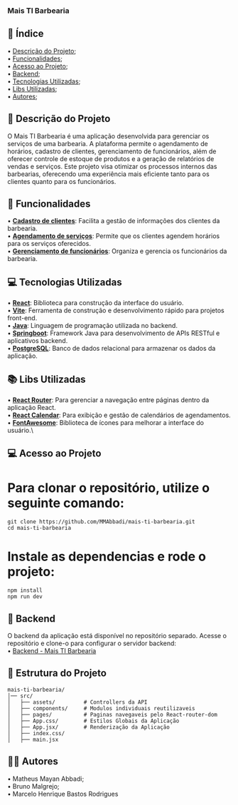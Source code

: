 ### Mais TI Barbearia
## 📜 Índice
• [Descrição do Projeto](#descrição-do-projeto);\
• [Funcionalidades](#funcionalidades);\
• [Acesso ao Projeto](#acesso-ao-projeto);\
• [Backend](#backend);\
• [Tecnologias Utilizadas](#tecnologias-utilizadas);\
• [Libs Utilizadas](#libs-utilizadas);\
• [Autores](#autores);


## 📖 Descrição do Projeto
O Mais TI Barbearia é uma aplicação desenvolvida para gerenciar os serviços de uma barbearia. A plataforma permite o agendamento de horários, cadastro de clientes, gerenciamento de funcionários, além de oferecer controle de estoque de produtos e a geração de relatórios de vendas e serviços.
Este projeto visa otimizar os processos internos das barbearias, oferecendo uma experiência mais eficiente tanto para os clientes quanto para os funcionários.

## 🚀 Funcionalidades
• **<ins>Cadastro de clientes</ins>**: Facilita a gestão de informações dos clientes da barbearia.\
• **<ins>Agendamento de serviços</ins>**: Permite que os clientes agendem horários para os serviços oferecidos.\
• **<ins>Gerenciamento de funcionários</ins>**: Organiza e gerencia os funcionários da barbearia.

## 💻 Tecnologias Utilizadas
• **<ins>React</ins>**: Biblioteca para construção da interface do usuário.\
• **<ins>Vite</ins>**: Ferramenta de construção e desenvolvimento rápido para projetos front-end.\
• **<ins>Java</ins>**: Linguagem de programação utilizada no backend.\
• **<ins>Springboot</ins>**: Framework Java para desenvolvimento de APIs RESTful e aplicativos backend.\
• **<ins>PostgreSQL</ins>**: Banco de dados relacional para armazenar os dados da aplicação.

## 📚 Libs Utilizadas
• **<ins>React Router</ins>**: Para gerenciar a navegação entre páginas dentro da aplicação React.\
• **<ins>React Calendar</ins>**: Para exibição e gestão de calendários de agendamentos.\
• **<ins>FontAwesome</ins>**: Biblioteca de ícones para melhorar a interface do usuário.\

## 💻 Acesso ao Projeto
# Para clonar o repositório, utilize o seguinte comando:
```
git clone https://github.com/MMAbbadi/mais-ti-barbearia.git
cd mais-ti-barbearia
```
# Instale as dependencias e rode o projeto:
```
npm install
npm run dev
```

## 💾 Backend
O backend da aplicação está disponível no repositório separado. Acesse o repositório e clone-o para configurar o servidor backend:\
• [Backend - Mais TI Barbearia](https://github.com/MarclHenrique/api-Barber)

## 📂 Estrutura do Projeto
```
mais-ti-barbearia/
│── src/
│   ├── assets/         # Controllers da API
│   ├── components/     # Modulos individuais reutilizaveis
│   ├── pages/          # Paginas navegaveis pelo React-router-dom
│   ├── App.css/        # Estilos Globais da Aplicação
│   ├── App.jsx/        # Renderização da Aplicação
│   ├── index.css/            
│   ├── main.jsx
```

## 👨👩 Autores
• Matheus Mayan Abbadi;\
• Bruno Malgrejo;\
• Marcelo Henrique Bastos Rodrigues
